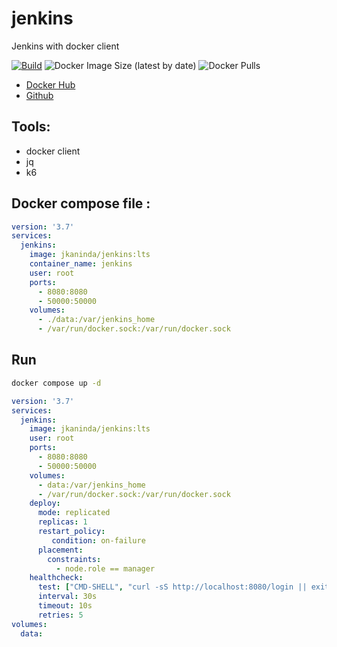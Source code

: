 # jenkins
Jenkins with docker client

[![Build](https://github.com/jkaninda/jenkins/actions/workflows/build.yml/badge.svg)](https://github.com/jkaninda/jenkins/actions/workflows/build.yml)
![Docker Image Size (latest by date)](https://img.shields.io/docker/image-size/jkaninda/jenkins?style=flat-square)
![Docker Pulls](https://img.shields.io/docker/pulls/jkaninda/jenkins?style=flat-square)

- [Docker Hub](https://hub.docker.com/r/jkaninda/jenkins)
- [Github](https://github.com/jkaninda/jenkins)

## Tools:
- docker client
- jq
- k6
## Docker compose file :
```yaml
version: '3.7'
services:
  jenkins:
    image: jkaninda/jenkins:lts
    container_name: jenkins
    user: root
    ports:
      - 8080:8080
      - 50000:50000
    volumes:
      - ./data:/var/jenkins_home
      - /var/run/docker.sock:/var/run/docker.sock
```
## Run 
```sh
docker compose up -d
```

```yaml
version: '3.7'
services:
  jenkins:
    image: jkaninda/jenkins:lts
    user: root
    ports:
      - 8080:8080
      - 50000:50000
    volumes:
      - data:/var/jenkins_home
      - /var/run/docker.sock:/var/run/docker.sock
    deploy:
      mode: replicated
      replicas: 1
      restart_policy:
         condition: on-failure
      placement:
        constraints: 
          - node.role == manager
    healthcheck:
      test: ["CMD-SHELL", "curl -sS http://localhost:8080/login || exit 1"]
      interval: 30s
      timeout: 10s
      retries: 5
volumes:
  data:

```
